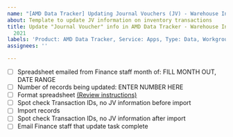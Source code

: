 ```yaml
---
name: "[AMD Data Tracker] Updating Journal Vouchers (JV) - Warehouse Inventory"
about: Template to update JV information on inventory transactions
title: Update "Journal Voucher" info in AMD Data Tracker - Warehouse Inventory- MONTH
  2021
labels: 'Product: AMD Data Tracker, Service: Apps, Type: Data, Workgroup: Finance'
assignees: ''

---
```


- [ ] Spreadsheet emailed from Finance staff month of: FILL MONTH OUT, DATE RANGE
- [ ] Number of records being updated: ENTER NUMBER HERE
- [ ] Format spreadsheet [(Review instructions)](https://atd-dts.gitbook.io/atd-knack-operations/warehouse-inventory-updating-journal-vouchers-jv-information)
- [ ] Spot check Transaction IDs, no JV information before import
- [ ] Import records
- [ ] Spot check Transaction IDs, no JV information after import
- [ ] Email Finance staff that update task complete
